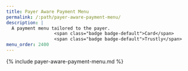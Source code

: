 ```yaml
---
title: Payer Aware Payment Menu
permalink: /:path/payer-aware-payment-menu/
description: |
  A payment menu tailored to the payer.
                  <span class="badge badge-default">Card</span>
                  <span class="badge badge-default">Trustly</span>
menu_order: 2400
---
```


{% include payer-aware-payment-menu.md %}
